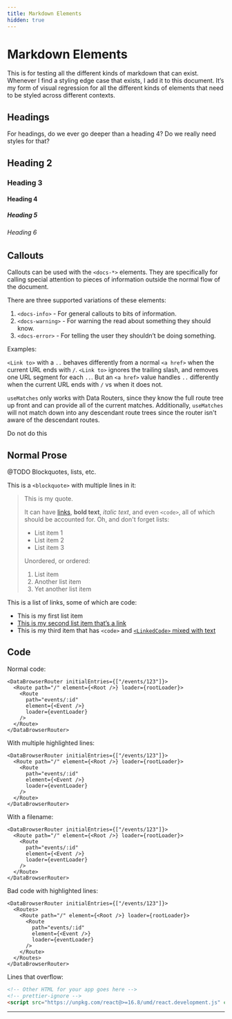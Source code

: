```yaml
---
title: Markdown Elements
hidden: true
---
```


# Markdown Elements

This is for testing all the different kinds of markdown that can exist. Whenever I find a styling edge case that exists, I add it to this document. It’s my form of visual regression for all the different kinds of elements that need to be styled across different contexts.

## Headings

For headings, do we ever go deeper than a heading 4? Do we really need styles for that?

## Heading 2

### Heading 3

#### Heading 4

##### Heading 5

###### Heading 6

## Callouts

Callouts can be used with the `<docs-*>` elements. They are specifically for calling special attention to pieces of information outside the normal flow of the document.

There are three supported variations of these elements:

1. `<docs-info>` - For general callouts to bits of information.
2. `<docs-warning>` - For warning the read about something they should know.
3. `<docs-error>` - For telling the user they shouldn’t be doing something.

Examples:

<docs-info>`<Link to>` with a `..` behaves differently from a normal `<a href>` when the current URL ends with `/`. `<Link to>` ignores the trailing slash, and removes one URL segment for each `..`. But an `<a href>` value handles `..` differently when the current URL ends with `/` vs when it does not.</docs-info>

<docs-warning>`useMatches` only works with Data Routers, since they know the full route tree up front and can provide all of the current matches. Additionally, `useMatches` will not match down into any descendant route trees since the router isn't aware of the descendant routes.</docs-warning>

<docs-error>Do not do this</docs-error>

## Normal Prose

@TODO Blockquotes, lists, etc.

This is a `<blockquote>` with multiple lines in it:

> This is my quote.
>
> It can have [links]($link), **bold text**, _italic text_, and even `<code>`, all of which should be accounted for. Oh, and don't forget lists:
>
> - List item 1
> - List item 2
> - List item 3
>
> Unordered, or ordered:
>
> 1. List item
> 2. Another list item
> 3. Yet another list item

This is a list of links, some of which are code:

- This is my first list item
- [This is my second list item that’s a link][$link]
- This is my third item that has `<code>` and [`<LinkedCode>` mixed with text][$link]

## Code

Normal code:

```tsx
<DataBrowserRouter initialEntries={["/events/123"]}>
  <Route path="/" element={<Root />} loader={rootLoader}>
    <Route
      path="events/:id"
      element={<Event />}
      loader={eventLoader}
    />
  </Route>
</DataBrowserRouter>
```

With multiple highlighted lines:

```tsx lines=[1-2,5]
<DataBrowserRouter initialEntries={["/events/123"]}>
  <Route path="/" element={<Root />} loader={rootLoader}>
    <Route
      path="events/:id"
      element={<Event />}
      loader={eventLoader}
    />
  </Route>
</DataBrowserRouter>
```

With a filename:

```tsx filename=src/main.jsx
<DataBrowserRouter initialEntries={["/events/123"]}>
  <Route path="/" element={<Root />} loader={rootLoader}>
    <Route
      path="events/:id"
      element={<Event />}
      loader={eventLoader}
    />
  </Route>
</DataBrowserRouter>
```

Bad code with highlighted lines:

```tsx bad lines=[2-5]
<DataBrowserRouter initialEntries={["/events/123"]}>
  <Routes>
    <Route path="/" element={<Root />} loader={rootLoader}>
      <Route
        path="events/:id"
        element={<Event />}
        loader={eventLoader}
      />
    </Route>
  </Routes>
</DataBrowserRouter>
```

Lines that overflow:

```html
<!-- Other HTML for your app goes here -->
<!-- prettier-ignore -->
<script src="https://unpkg.com/react@>=16.8/umd/react.development.js" crossorigin></script>
```

---

[$link]: https://www.youtube.com/watch?v=dQw4w9WgXcQ
